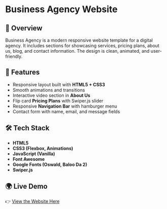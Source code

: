 # Business Agency Website  

## 📌 Overview  
Business Agency is a modern responsive website template for a digital agency. It includes sections for showcasing services, pricing plans, about us, blog, and contact information. The design is clean, animated, and user-friendly.  

## 🚀 Features  
- Responsive layout built with **HTML5 + CSS3**  
- Smooth animations and transitions  
- Interactive video section in **About Us**  
- Flip card **Pricing Plans** with Swiper.js slider  
- Responsive **Navigation Bar** with hamburger menu  
- Contact form with name, email, and message fields  

## 🛠️ Tech Stack  
- **HTML5**  
- **CSS3 (Flexbox, Animations)**  
- **JavaScript (Vanilla)**  
- **Font Awesome**  
- **Google Fonts (Oswald, Baloo Da 2)**  
- **Swiper.js**  
## 🌍 Live Demo  
👉 [View the Website Here](https://mo-sa-mo.github.io/Business-Agency/)  

